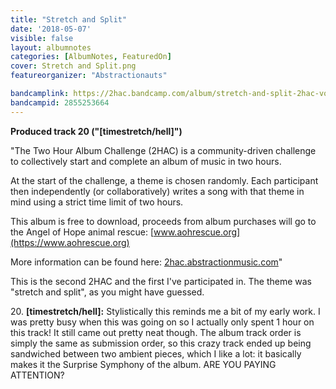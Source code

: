 ```yaml
---
title: "Stretch and Split"
date: '2018-05-07'
visible: false
layout: albumnotes
categories: [AlbumNotes, FeaturedOn]
cover: Stretch and Split.png
featureorganizer: "Abstractionauts"

bandcamplink: https://2hac.bandcamp.com/album/stretch-and-split-2hac-volume-2
bandcampid: 2855253664
---
```

**Produced track 20 ("[timestretch/hell]")**

"The Two Hour Album Challenge (2HAC) is a community-driven challenge to collectively start and complete an album of music in two hours.

At the start of the challenge, a theme is chosen randomly. Each participant then independently (or collaboratively) writes a song with that theme in mind using a strict time limit of two hours.

This album is free to download, proceeds from album purchases will go to the Angel of Hope animal rescue: [www.aohrescue.org](https://www.aohrescue.org)

More information can be found here: [2hac.abstractionmusic.com](https://2hac.abstractionmusic.com)"

This is the second 2HAC and the first I've participated in. The theme was "stretch and split", as you might have guessed.

20\. **[timestretch/hell]:** Stylistically this reminds me a bit of my early work. I was pretty busy when this was going on so I actually only spent 1 hour on this track! It still came out pretty neat though. The album track order is simply the same as submission order, so this crazy track ended up being sandwiched between two ambient pieces, which I like a lot: it basically makes it the Surprise Symphony of the album. ARE YOU PAYING ATTENTION?
